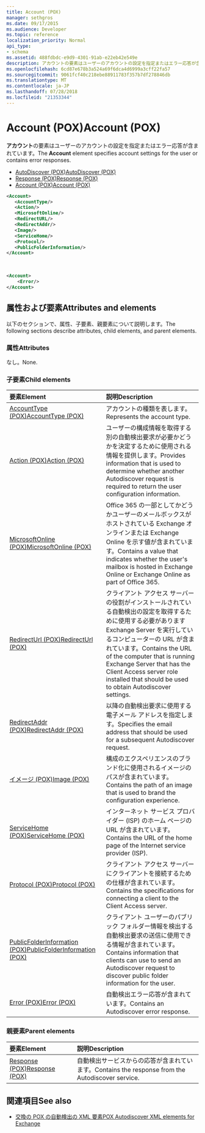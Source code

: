 ```yaml
---
title: Account (POX)
manager: sethgros
ms.date: 09/17/2015
ms.audience: Developer
ms.topic: reference
localization_priority: Normal
api_type:
- schema
ms.assetid: 488fdbdc-e9d9-4301-91ab-e22eb42e549e
description: アカウントの要素はユーザーのアカウントの設定を指定またはエラー応答が含まれています。
ms.openlocfilehash: 6cd87e678b3a524a69f6dca4d6999a3cff22fa57
ms.sourcegitcommit: 9061fcf40c218ebe88911783f357b7df278846db
ms.translationtype: MT
ms.contentlocale: ja-JP
ms.lasthandoff: 07/28/2018
ms.locfileid: "21353344"
---
```

# <a name="account-pox"></a><span data-ttu-id="b0b6c-103">Account (POX)</span><span class="sxs-lookup"><span data-stu-id="b0b6c-103">Account (POX)</span></span>

<span data-ttu-id="b0b6c-104">**アカウント**の要素はユーザーのアカウントの設定を指定またはエラー応答が含まれています。</span><span class="sxs-lookup"><span data-stu-id="b0b6c-104">The **Account** element specifies account settings for the user or contains error responses.</span></span> 
  
- [<span data-ttu-id="b0b6c-105">AutoDiscover (POX)</span><span class="sxs-lookup"><span data-stu-id="b0b6c-105">AutoDiscover (POX)</span></span>](autodiscover-pox.md)
- [<span data-ttu-id="b0b6c-106">Response (POX)</span><span class="sxs-lookup"><span data-stu-id="b0b6c-106">Response (POX)</span></span>](response-pox.md)
- [<span data-ttu-id="b0b6c-107">Account (POX)</span><span class="sxs-lookup"><span data-stu-id="b0b6c-107">Account (POX)</span></span>](account-pox.md)
  
```XML
<Account>
   <AccountType/>
   <Action/>
   <MicrosoftOnline/>
   <RedirectURL/>
   <RedirectAddr/>
   <Image/>
   <ServiceHome/>
   <Protocol/>
   <PublicFolderInformation/>
</Account>
```

<br/>

```XML
<Account> 
    <Error/> 
</Account>
```

## <a name="attributes-and-elements"></a><span data-ttu-id="b0b6c-108">属性および要素</span><span class="sxs-lookup"><span data-stu-id="b0b6c-108">Attributes and elements</span></span>

<span data-ttu-id="b0b6c-109">以下のセクションで、属性、子要素、親要素について説明します。</span><span class="sxs-lookup"><span data-stu-id="b0b6c-109">The following sections describe attributes, child elements, and parent elements.</span></span>
  
### <a name="attributes"></a><span data-ttu-id="b0b6c-110">属性</span><span class="sxs-lookup"><span data-stu-id="b0b6c-110">Attributes</span></span>

<span data-ttu-id="b0b6c-111">なし。</span><span class="sxs-lookup"><span data-stu-id="b0b6c-111">None.</span></span>
  
### <a name="child-elements"></a><span data-ttu-id="b0b6c-112">子要素</span><span class="sxs-lookup"><span data-stu-id="b0b6c-112">Child elements</span></span>

|<span data-ttu-id="b0b6c-113">**要素**</span><span class="sxs-lookup"><span data-stu-id="b0b6c-113">**Element**</span></span>|<span data-ttu-id="b0b6c-114">**説明**</span><span class="sxs-lookup"><span data-stu-id="b0b6c-114">**Description**</span></span>|
|:-----|:-----|
|[<span data-ttu-id="b0b6c-115">AccountType (POX)</span><span class="sxs-lookup"><span data-stu-id="b0b6c-115">AccountType (POX)</span></span>](accounttype-pox.md) <br/> |<span data-ttu-id="b0b6c-116">アカウントの種類を表します。</span><span class="sxs-lookup"><span data-stu-id="b0b6c-116">Represents the account type.</span></span>  <br/> |
|[<span data-ttu-id="b0b6c-117">Action (POX)</span><span class="sxs-lookup"><span data-stu-id="b0b6c-117">Action (POX)</span></span>](action-pox.md) <br/> |<span data-ttu-id="b0b6c-118">ユーザーの構成情報を取得する別の自動検出要求が必要かどうかを決定するために使用される情報を提供します。</span><span class="sxs-lookup"><span data-stu-id="b0b6c-118">Provides information that is used to determine whether another Autodiscover request is required to return the user configuration information.</span></span>  <br/> |
|[<span data-ttu-id="b0b6c-119">MicrosoftOnline (POX)</span><span class="sxs-lookup"><span data-stu-id="b0b6c-119">MicrosoftOnline (POX)</span></span>](microsoftonline-pox.md) <br/> |<span data-ttu-id="b0b6c-120">Office 365 の一部としてかどうかユーザーのメールボックスがホストされている Exchange オンラインまたは Exchange Online を示す値が含まれています。</span><span class="sxs-lookup"><span data-stu-id="b0b6c-120">Contains a value that indicates whether the user's mailbox is hosted in Exchange Online or Exchange Online as part of Office 365.</span></span>  <br/> |
|[<span data-ttu-id="b0b6c-121">RedirectUrl (POX)</span><span class="sxs-lookup"><span data-stu-id="b0b6c-121">RedirectUrl (POX)</span></span>](redirecturl-pox.md) <br/> |<span data-ttu-id="b0b6c-122">クライアント アクセス サーバーの役割がインストールされている自動検出の設定を取得するために使用する必要があります Exchange Server を実行しているコンピューターの URL が含まれています。</span><span class="sxs-lookup"><span data-stu-id="b0b6c-122">Contains the URL of the computer that is running Exchange Server that has the Client Access server role installed that should be used to obtain Autodiscover settings.</span></span>  <br/> |
|[<span data-ttu-id="b0b6c-123">RedirectAddr (POX)</span><span class="sxs-lookup"><span data-stu-id="b0b6c-123">RedirectAddr (POX)</span></span>](redirectaddr-pox.md) <br/> |<span data-ttu-id="b0b6c-124">以降の自動検出要求に使用する電子メール アドレスを指定します。</span><span class="sxs-lookup"><span data-stu-id="b0b6c-124">Specifies the email address that should be used for a subsequent Autodiscover request.</span></span>  <br/> |
|[<span data-ttu-id="b0b6c-125">イメージ (POX)</span><span class="sxs-lookup"><span data-stu-id="b0b6c-125">Image (POX)</span></span>](image-pox.md) <br/> |<span data-ttu-id="b0b6c-126">構成のエクスペリエンスのブランド化に使用されるイメージのパスが含まれています。</span><span class="sxs-lookup"><span data-stu-id="b0b6c-126">Contains the path of an image that is used to brand the configuration experience.</span></span>  <br/> |
|[<span data-ttu-id="b0b6c-127">ServiceHome (POX)</span><span class="sxs-lookup"><span data-stu-id="b0b6c-127">ServiceHome (POX)</span></span>](servicehome-pox.md) <br/> |<span data-ttu-id="b0b6c-128">インターネット サービス プロバイダー (ISP) のホーム ページの URL が含まれています。</span><span class="sxs-lookup"><span data-stu-id="b0b6c-128">Contains the URL of the home page of the Internet service provider (ISP).</span></span>  <br/> |
|[<span data-ttu-id="b0b6c-129">Protocol (POX)</span><span class="sxs-lookup"><span data-stu-id="b0b6c-129">Protocol (POX)</span></span>](protocol-pox.md) <br/> |<span data-ttu-id="b0b6c-130">クライアント アクセス サーバーにクライアントを接続するための仕様が含まれています。</span><span class="sxs-lookup"><span data-stu-id="b0b6c-130">Contains the specifications for connecting a client to the Client Access server.</span></span>  <br/> |
|[<span data-ttu-id="b0b6c-131">PublicFolderInformation (POX)</span><span class="sxs-lookup"><span data-stu-id="b0b6c-131">PublicFolderInformation (POX)</span></span>](publicfolderinformation-pox.md) <br/> |<span data-ttu-id="b0b6c-132">クライアント ユーザーのパブリック フォルダー情報を検出する自動検出要求の送信に使用できる情報が含まれています。</span><span class="sxs-lookup"><span data-stu-id="b0b6c-132">Contains information that clients can use to send an Autodiscover request to discover public folder information for the user.</span></span>  <br/> |
|[<span data-ttu-id="b0b6c-133">Error (POX)</span><span class="sxs-lookup"><span data-stu-id="b0b6c-133">Error (POX)</span></span>](error-pox.md) <br/> |<span data-ttu-id="b0b6c-134">自動検出エラー応答が含まれています。</span><span class="sxs-lookup"><span data-stu-id="b0b6c-134">Contains an Autodiscover error response.</span></span>  <br/> |
   
### <a name="parent-elements"></a><span data-ttu-id="b0b6c-135">親要素</span><span class="sxs-lookup"><span data-stu-id="b0b6c-135">Parent elements</span></span>

|<span data-ttu-id="b0b6c-136">**要素**</span><span class="sxs-lookup"><span data-stu-id="b0b6c-136">**Element**</span></span>|<span data-ttu-id="b0b6c-137">**説明**</span><span class="sxs-lookup"><span data-stu-id="b0b6c-137">**Description**</span></span>|
|:-----|:-----|
|[<span data-ttu-id="b0b6c-138">Response (POX)</span><span class="sxs-lookup"><span data-stu-id="b0b6c-138">Response (POX)</span></span>](response-pox.md) <br/> |<span data-ttu-id="b0b6c-139">自動検出サービスからの応答が含まれています。</span><span class="sxs-lookup"><span data-stu-id="b0b6c-139">Contains the response from the Autodiscover service.</span></span>  <br/> |
   
## <a name="see-also"></a><span data-ttu-id="b0b6c-140">関連項目</span><span class="sxs-lookup"><span data-stu-id="b0b6c-140">See also</span></span>

- [<span data-ttu-id="b0b6c-141">交換の POX の自動検出の XML 要素</span><span class="sxs-lookup"><span data-stu-id="b0b6c-141">POX Autodiscover XML elements for Exchange</span></span>](pox-autodiscover-xml-elements-for-exchange.md)

